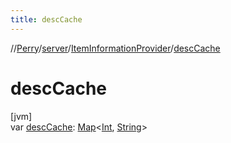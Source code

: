 ```yaml
---
title: descCache
---
```

//[Perry](../../../index.html)/[server](../index.html)/[ItemInformationProvider](index.html)/[descCache](desc-cache.html)



# descCache



[jvm]\
var [descCache](desc-cache.html): [Map](https://kotlinlang.org/api/latest/jvm/stdlib/kotlin.collections/-map/index.html)&lt;[Int](https://kotlinlang.org/api/latest/jvm/stdlib/kotlin/-int/index.html), [String](https://kotlinlang.org/api/latest/jvm/stdlib/kotlin/-string/index.html)&gt;




